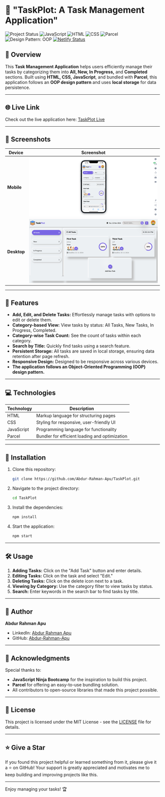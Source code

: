 # 📝 "TaskPlot: A Task Management Application"

![Project Status](https://img.shields.io/badge/Status-Completed-green) ![JavaScript](https://img.shields.io/badge/Built_with-JavaScript-yellow) ![HTML](https://img.shields.io/badge/Built_with-HTML-red) ![CSS](https://img.shields.io/badge/Built_with-CSS-blue) ![Parcel](https://img.shields.io/badge/Bundler-Parcel-purple) ![Design Pattern: OOP](https://img.shields.io/badge/Design%20Pattern-OOP-blue) [![Netlify Status](https://api.netlify.com/api/v1/badges/3b295c23-0797-4f8b-beb1-a3132b2ca3ec/deploy-status)](https://app.netlify.com/sites/task-plot/deploys)

## 📌 Overview

This **Task Management Application** helps users efficiently manage their tasks by categorizing them into **All, New, In Progress,** and **Completed** sections. Built using **HTML, CSS, JavaScript**, and bundled with **Parcel**, this application follows an **OOP design pattern** and uses **local storage** for data persistence.

---

## 🌐 Live Link

Check out the live application here: [TaskPlot Live](https://task-plot.netlify.app/)

---

## 📸 Screenshots

| Device      | Screenshot                                            |
| ----------- | ----------------------------------------------------- |
| **Mobile**  | ![Mobile View](./src/assets/screenshots/mobile.png)   |
| **Desktop** | ![Desktop View](./src/assets/screenshots/desktop.png) |

---

## 🌟 Features

- **Add, Edit, and Delete Tasks:** Effortlessly manage tasks with options to edit or delete them.
- **Category-based View:** View tasks by status: All Tasks, New Tasks, In Progress, Completed.
- **Category-wise Task Count:** See the count of tasks within each category.
- **Search by Title:** Quickly find tasks using a search feature.
- **Persistent Storage:** All tasks are saved in local storage, ensuring data retention after page refresh.
- **Responsive Design:** Designed to be responsive across various devices.
- **The application follows an Object-Oriented Programming (OOP) design pattern.**

---

## 💻 Technologies

| Technology | Description                                    |
| ---------- | ---------------------------------------------- |
| HTML       | Markup language for structuring pages          |
| CSS        | Styling for responsive, user-friendly UI       |
| JavaScript | Programming language for functionality         |
| Parcel     | Bundler for efficient loading and optimization |

---

## 🚀 Installation

1. Clone this repository:
   ```bash
   git clone https://github.com/Abdur-Rahman-Apu/TaskPlot.git
   ```
2. Navigate to the project directory:
   ```bash
   cd TaskPlot
   ```
3. Install the dependencies:
   ```bash
   npm install
   ```
4. Start the application:

   ```bash
   npm start
   ```

---

## 🛠️ Usage

1. **Adding Tasks:** Click on the "Add Task" button and enter details.
2. **Editing Tasks:** Click on the task and select "Edit."
3. **Deleting Tasks:** Click on the delete icon next to a task.
4. **Viewing by Category:** Use the category filter to view tasks by status.
5. **Search:** Enter keywords in the search bar to find tasks by title.

---

## 👤 Author

**Abdur Rahman Apu**

- LinkedIn: [Abdur Rahman Apu](https://www.linkedin.com/in/abdur-rahman-apu/)
- GitHub: [Abdur-Rahman-Apu](https://github.com/Abdur-Rahman-Apu)

---

## 🙏 Acknowledgments

Special thanks to:

- **JavaScript Ninja Bootcamp** for the inspiration to build this project.
- **Parcel** for offering an easy-to-use bundling solution.
- All contributors to open-source libraries that made this project possible.

---

## 📜 License

This project is licensed under the MIT License - see the [LICENSE](LICENSE) file for details.

---

## ⭐ Give a Star

If you found this project helpful or learned something from it, please give it a ⭐ on GitHub! Your support is greatly appreciated and motivates me to keep building and improving projects like this.

---

Enjoy managing your tasks! 🏆
